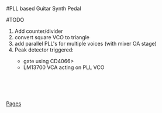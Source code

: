 #PLL based Guitar Synth Pedal


#TODO

<ol>
  <li>Add counter/divider</li>
  <li>convert square VCO to triangle</li>
  <li>add parallel PLL's for multiple voices (with mixer OA stage)</li>
  <li>Peak detector triggered:</li>
    <ul>
      <li>gate using CD4066></li>
      <li>LM13700 VCA acting on PLL VCO</li>
    </ul>
</ol>

<br><br><br><br>
<a href="https://cracked-machine.github.io/GuitarPLLSynthEffect/">Pages</a>
